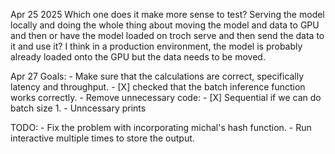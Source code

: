 Apr 25 2025
Which one does it make more sense to test? Serving the model locally and doing the whole thing about moving the model and data to GPU and then or have the model loaded on troch serve and then send the data to it and use it?
I think in a production environment, the model is probably already loaded onto the GPU but the data needs to be moved.

Apr 27 
Goals: 
    -  Make sure that the calculations are correct, specifically latency and throughput.
        - [X] checked that the batch inference function works correctly.
    - Remove unnecessary code:
        - [X] Sequential if we can do batch size 1.
        - Unncessary prints

TODO:
    - Fix the problem with incorporating michal's hash function.
    - Run interactive multiple times to store the output.
